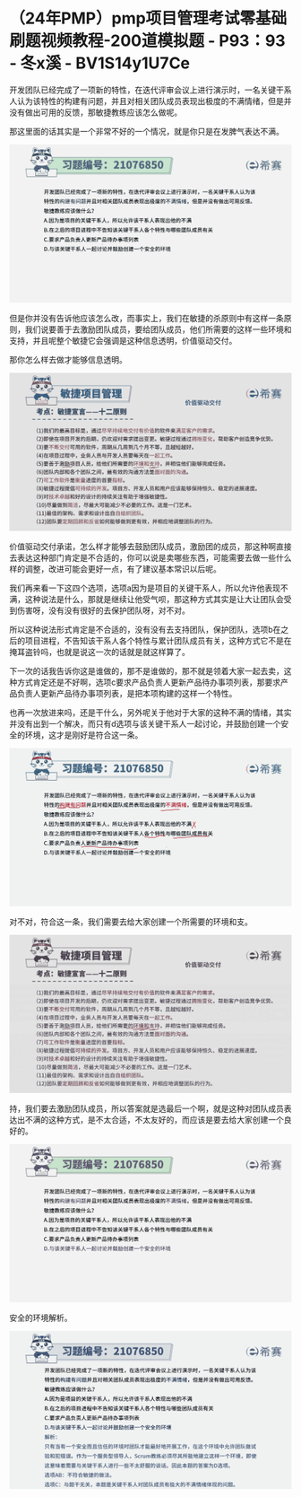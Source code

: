 # （24年PMP）pmp项目管理考试零基础刷题视频教程-200道模拟题 - P93：93 - 冬x溪 - BV1S14y1U7Ce

开发团队已经完成了一项新的特性，在迭代评审会议上进行演示时，一名关键干系人认为该特性的构建有问题，并且对相关团队成员表现出极度的不满情绪，但是并没有做出可用的反馈，那敏捷教练应该怎么做呢。

那这里面的话其实是一个非常不好的一个情况，就是你只是在发脾气表达不满。

![](img/d4a39dc5ffeabf64669a170166e9fc0a_1.png)

但是你并没有告诉他应该怎么改，而事实上，我们在敏捷的杀原则中有这样一条原则，我们说要善于去激励团队成员，要给团队成员，他们所需要的这样一些环境和支持，并且呢整个敏捷它会强调是这种信息透明，价值驱动交付。

那你怎么样去做才能够信息透明。

![](img/d4a39dc5ffeabf64669a170166e9fc0a_3.png)

价值驱动交付承诺，怎么样才能够去鼓励团队成员，激励团的成员，那这种啊直接去表达这种部门肯定是不合适的，你可以说是卖哪些东西，可能需要去做一些什么样的调整，改进可能会更好一点，有了建议基本常识以后呢。

我们再来看一下这四个选项，选项a因为是项目的关键干系人，所以允许他表现不满，这种说法是什么，那就是继续让他受气呗，那这种方式其实是让大让团队会受到伤害呀，没有没有很好的去保护团队呀，对不对。

所以这种说法形式肯定是不合适的，没有没有去支持团队，保护团队，选项b在之后的项目进程，不告知该干系人各个特性与累计团队成员有关，这种方式它不是在掩耳盗铃吗，也就是说这一次的话就是就这样算了。

下一次的话我告诉你这是谁做的，那不是谁做的，那不就是领着大家一起去卖，这种方式肯定还是不好啊，选项c要求产品负责人更新产品待办事项列表，那要求产品负责人更新产品待办事项列表，是把本项构建的这样一个特性。

也再一次放进来吗，还是干什么，另外呢关于他对于大家的这种不满的情绪，其实并没有出到一个解决，而只有d选项与该关键干系人一起讨论，并鼓励创建一个安全的环境，这才是刚好是符合这一条。



![](img/d4a39dc5ffeabf64669a170166e9fc0a_5.png)

对不对，符合这一条，我们需要去给大家创建一个所需要的环境和支。

![](img/d4a39dc5ffeabf64669a170166e9fc0a_7.png)

持，我们要去激励团队成员，所以答案就是选最后一个啊，就是这种对团队成员表达出不满的这种方式，是不太合适，不太友好的，而应该是要去给大家创建一个良好的。



![](img/d4a39dc5ffeabf64669a170166e9fc0a_9.png)

安全的环境解析。

![](img/d4a39dc5ffeabf64669a170166e9fc0a_11.png)
